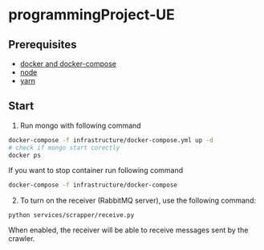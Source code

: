 # programmingProject-UE

## Prerequisites

- [docker and docker-compose](https://docs.docker.com/get-docker/)
- [node](https://nodejs.org/en/)
- [yarn](https://yarnpkg.com/)

## Start

1. Run mongo with following command

```bash
docker-compose -f infrastructure/docker-compose.yml up -d
# check if mongo start corectly
docker ps
```

If you want to stop container run following command

```bash
docker-compose -f infrastructure/docker-compose
```

2. To turn on the receiver (RabbitMQ server), use the following command:
```
python services/scrapper/receive.py
```
When enabled, the receiver will be able to receive messages sent by the crawler.
